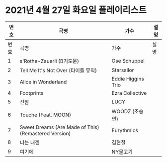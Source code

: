 # 2021년 4월 27일 화요일 플레이리스트

| 번호 | 곡명 | 가수 | 설명 |
|------|------|------|------|
| 번호 | 곡명 | 가수 | 설명 |
| 1 | s'Rothe-Zauerli (B기도문) | Ose Schuppel |  |
| 2 | Tell Me It's Not Over (타이틀 뮤직) | Starsailor |  |
| 3 | Alice in Wonderland | Eddie Higgins Trio |  |
| 4 | Footprints | Ezra Collective |  |
| 5 | 선잠 | LUCY |  |
| 6 | Touche (Feat. MOON) | WOODZ (조승연) |  |
| 7 | Sweet Dreams (Are Made of This) (Remastered Version) | Eurythmics |  |
| 8 | 너는 내겐 | 김현철 |  |
| 9 | 여기에 | NY물고기 |  |
